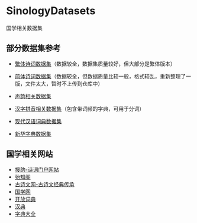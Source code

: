 # SinologyDatasets
国学相关数据集

## 部分数据集参考

- [繁体诗词数据集](https://github.com/chinese-poetry/chinese-poetry)（数据较全，数据集质量较好，但大部分是繁体版本）
- [简体诗词数据集](https://github.com/yxcs/poems-db)（数据较全，但数据质量比较一般，格式较乱，重新整理了一版，文件太大，暂时不上传到仓库中）

- [声韵相关数据集](https://github.com/avantyao/cnpoems)
- [汉字拼音相关数据集](https://github.com/qianchang/zici)（包含带词频的字典，可用于分词）
- [现代汉语词典数据集](https://github.com/CNMan/XDHYCD7th)
- [新华字典数据集](https://github.com/pwxcoo/chinese-xinhua)

## 国学相关网站

- [搜韵-诗词门户网站](https://sou-yun.cn/)
- [殆知阁](http://www.daizhige.org/)
- [古诗文网-古诗文经典传承](https://www.gushiwen.cn/)
- [国学网](http://www.guoxue.com)
- [开放词典](http://kaifangcidian.com/)
- [汉典](http://www.zdic.net/)
- [字典大全](http://www.zd9999.com/ci/index.htm)

